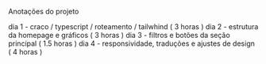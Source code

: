 Anotações do projeto

dia 1 - craco / typescript / roteamento / tailwhind ( 3 horas )
dia 2 - estrutura da homepage e gráficos ( 3 horas )
dia 3 - filtros e botões da seção principal ( 1.5 horas )
dia 4 - responsividade, traduções e ajustes de design ( 4 horas )
